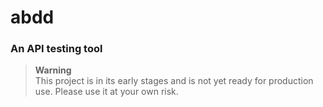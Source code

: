 # abdd
### An API testing tool

> **Warning**  
> This project is in its early stages and is not yet ready for production use. Please use it at your own risk.

